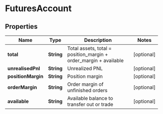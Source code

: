 
# FuturesAccount

## Properties
Name | Type | Description | Notes
------------ | ------------- | ------------- | -------------
**total** | **String** | Total assets, total &#x3D; position_margin + order_margin + available |  [optional]
**unrealisedPnl** | **String** | Unrealized PNL |  [optional]
**positionMargin** | **String** | Position margin |  [optional]
**orderMargin** | **String** | Order margin of unfinished orders |  [optional]
**available** | **String** | Available balance to transfer out or trade |  [optional]



